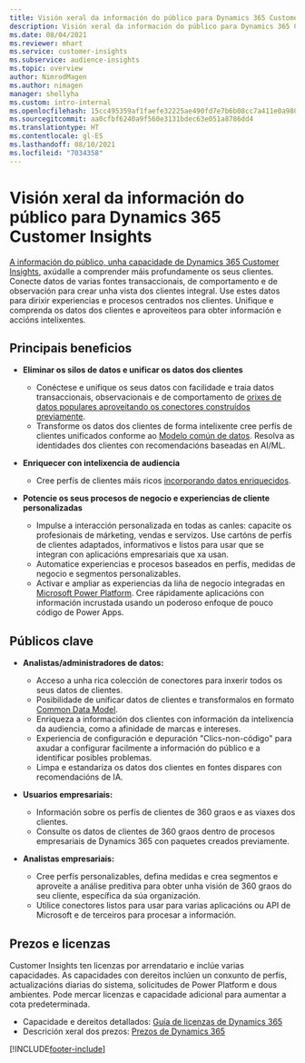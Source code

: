 ```yaml
---
title: Visión xeral da información do público para Dynamics 365 Customer Insights
description: Visión xeral da información do público para Dynamics 365 Customer Insights.
ms.date: 08/04/2021
ms.reviewer: mhart
ms.service: customer-insights
ms.subservice: audience-insights
ms.topic: overview
author: NimrodMagen
ms.author: nimagen
manager: shellyha
ms.custom: intro-internal
ms.openlocfilehash: 15cc495359af1faefe32225ae490fd7e7b6b08cc7a411e0a9804da6ec704099c
ms.sourcegitcommit: aa0cfbf6240a9f560e3131bdec63e051a8786dd4
ms.translationtype: HT
ms.contentlocale: gl-ES
ms.lasthandoff: 08/10/2021
ms.locfileid: "7034358"
---
```

# <a name="audience-insights-for-dynamics-365-customer-insights-overview"></a>Visión xeral da información do público para Dynamics 365 Customer Insights

[A información do público, unha capacidade de Dynamics 365 Customer Insights](https://dynamics.microsoft.com/ai/customer-insights/audience-insights-capability/), axúdalle a comprender máis profundamente os seus clientes. Conecte datos de varias fontes transaccionais, de comportamento e de observación para crear unha vista dos clientes integral. Use estes datos para dirixir experiencias e procesos centrados nos clientes. Unifique e comprenda os datos dos clientes e aproveiteos para obter información e accións intelixentes.

## <a name="main-benefits"></a>Principais beneficios 

- **Eliminar os silos de datos e unificar os datos dos clientes**

  - Conéctese e unifique os seus datos con facilidade e traia datos transaccionais, observacionais e de comportamento de [orixes de datos populares aproveitando os conectores construídos previamente](data-sources.md).
  - Transforme os datos dos clientes de forma intelixente cree perfís de clientes unificados conforme ao [Modelo común de datos](/common-data-model/). Resolva as identidades dos clientes con recomendacións baseadas en AI/ML.

- **Enriquecer con intelixencia de audiencia**

  - Cree perfís de clientes máis ricos [incorporando datos enriquecidos](enrichment-hub.md).  

- **Potencie os seus procesos de negocio e experiencias de cliente personalizadas**

  - Impulse a interacción personalizada en todas as canles: capacite os profesionais de márketing, vendas e servizos. Use cartóns de perfís de clientes adaptados, informativos e listos para usar que se integran con aplicacións empresariais que xa usan.
  - Automatice experiencias e procesos baseados en perfís, medidas de negocio e segmentos personalizables.
  - Activar e ampliar as experiencias da liña de negocio integradas en [Microsoft Power Platform](https://powerplatform.microsoft.com/). Cree rápidamente aplicacións con información incrustada usando un poderoso enfoque de pouco código de Power Apps.  

## <a name="key-audiences"></a>Públicos clave

- **Analistas/administradores de datos:**

  - Acceso a unha rica colección de conectores para inxerir todos os seus datos de clientes.
  - Posibilidade de unificar datos de clientes e transformalos en formato [Common Data Model](/common-data-model/).
  - Enriqueza a información dos clientes con información da intelixencia da audiencia, como a afinidade de marcas e intereses.
  - Experiencia de configuración e depuración "Clics-non-código" para axudar a configurar facilmente a información do público e a identificar posibles problemas.
  - Limpa e estandariza os datos dos clientes en fontes dispares con recomendacións de IA.  

- **Usuarios empresariais:**

  - Información sobre os perfís de clientes de 360 graos e as viaxes dos clientes.
  - Consulte os datos de clientes de 360 graos dentro de procesos empresariais de Dynamics 365 con paquetes creados previamente.

- **Analistas empresariais:**

  - Cree perfís personalizables, defina medidas e crea segmentos e aproveite a análise preditiva para obter unha visión de 360 graos do seu cliente, específica da súa organización.  
  - Utilice conectores listos para usar para varias aplicacións ou API de Microsoft e de terceiros para procesar a información.

## <a name="pricing-and-licensing"></a>Prezos e licenzas

Customer Insights ten licenzas por arrendatario e inclúe varias capacidades. As capacidades con dereitos inclúen un conxunto de perfís, actualizacións diarias do sistema, solicitudes de Power Platform e dous ambientes. Pode mercar licenzas e capacidade adicional para aumentar a cota predeterminada. 
- Capacidade e dereitos detallados: [Guía de licenzas de Dynamics 365](https://go.microsoft.com/fwlink/?LinkId=866544)
- Descrición xeral dos prezos: [Prezos de Dynamics 365](https://dynamics.microsoft.com/pricing/#CustomerDataPlatform)

[!INCLUDE[footer-include](../includes/footer-banner.md)]